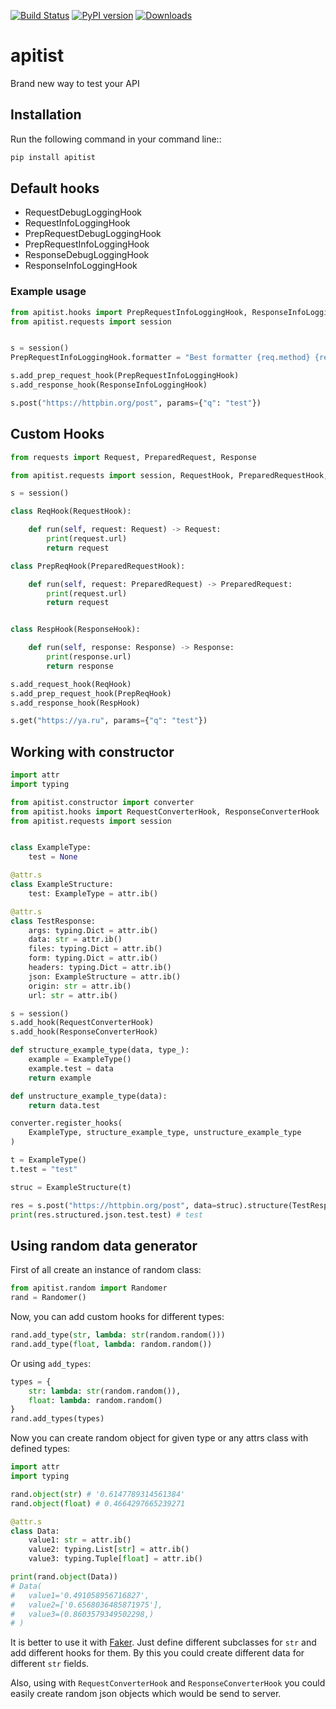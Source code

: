 [![Build Status](https://github.com/zeburek/python-apitist/workflows/Python%20package/badge.svg)](https://github.com/zeburek/python-apitist/actions) [![PyPI version](https://badge.fury.io/py/apitist.svg)](https://badge.fury.io/py/apitist) [![Downloads](https://pepy.tech/badge/apitist)](https://pepy.tech/project/apitist)

# apitist

Brand new way to test your API

## Installation

Run the following command in your command line::
```bash
pip install apitist
```

## Default hooks

  - RequestDebugLoggingHook
  - RequestInfoLoggingHook
  - PrepRequestDebugLoggingHook
  - PrepRequestInfoLoggingHook
  - ResponseDebugLoggingHook
  - ResponseInfoLoggingHook

### Example usage

```python
from apitist.hooks import PrepRequestInfoLoggingHook, ResponseInfoLoggingHook
from apitist.requests import session


s = session()
PrepRequestInfoLoggingHook.formatter = "Best formatter {req.method} {req.url}"

s.add_prep_request_hook(PrepRequestInfoLoggingHook)
s.add_response_hook(ResponseInfoLoggingHook)

s.post("https://httpbin.org/post", params={"q": "test"})
```

## Custom Hooks

```python
from requests import Request, PreparedRequest, Response

from apitist.requests import session, RequestHook, PreparedRequestHook, ResponseHook

s = session()

class ReqHook(RequestHook):

    def run(self, request: Request) -> Request:
        print(request.url)
        return request

class PrepReqHook(PreparedRequestHook):

    def run(self, request: PreparedRequest) -> PreparedRequest:
        print(request.url)
        return request


class RespHook(ResponseHook):

    def run(self, response: Response) -> Response:
        print(response.url)
        return response

s.add_request_hook(ReqHook)
s.add_prep_request_hook(PrepReqHook)
s.add_response_hook(RespHook)

s.get("https://ya.ru", params={"q": "test"})
```

## Working with constructor

```python
import attr
import typing

from apitist.constructor import converter
from apitist.hooks import RequestConverterHook, ResponseConverterHook
from apitist.requests import session


class ExampleType:
    test = None

@attr.s
class ExampleStructure:
    test: ExampleType = attr.ib()

@attr.s
class TestResponse:
    args: typing.Dict = attr.ib()
    data: str = attr.ib()
    files: typing.Dict = attr.ib()
    form: typing.Dict = attr.ib()
    headers: typing.Dict = attr.ib()
    json: ExampleStructure = attr.ib()
    origin: str = attr.ib()
    url: str = attr.ib()

s = session()
s.add_hook(RequestConverterHook)
s.add_hook(ResponseConverterHook)

def structure_example_type(data, type_):
    example = ExampleType()
    example.test = data
    return example

def unstructure_example_type(data):
    return data.test

converter.register_hooks(
    ExampleType, structure_example_type, unstructure_example_type
)

t = ExampleType()
t.test = "test"

struc = ExampleStructure(t)

res = s.post("https://httpbin.org/post", data=struc).structure(TestResponse)
print(res.structured.json.test.test) # test
```

## Using random data generator

First of all create an instance of random class:

```python
from apitist.random import Randomer
rand = Randomer()
```

Now, you can add custom hooks for different types:

```python
rand.add_type(str, lambda: str(random.random()))
rand.add_type(float, lambda: random.random())
```

Or using `add_types`:

```python
types = {
    str: lambda: str(random.random()),
    float: lambda: random.random()
}
rand.add_types(types)
```

Now you can create random object for given type or any attrs class with
defined types:

```python
import attr
import typing

rand.object(str) # '0.6147789314561384'
rand.object(float) # 0.4664297665239271

@attr.s
class Data:
    value1: str = attr.ib()
    value2: typing.List[str] = attr.ib()
    value3: typing.Tuple[float] = attr.ib()

print(rand.object(Data))
# Data(
#   value1='0.491058956716827',
#   value2=['0.6568036485871975'],
#   value3=(0.8603579349502298,)
# )
```

It is better to use it with [Faker](https://github.com/joke2k/faker).
Just define different subclasses for `str` and add different hooks for them.
By this you could create different data for different `str` fields.

Also, using with `RequestConverterHook` and `ResponseConverterHook`
you could easily create random json objects which would be send to server.
